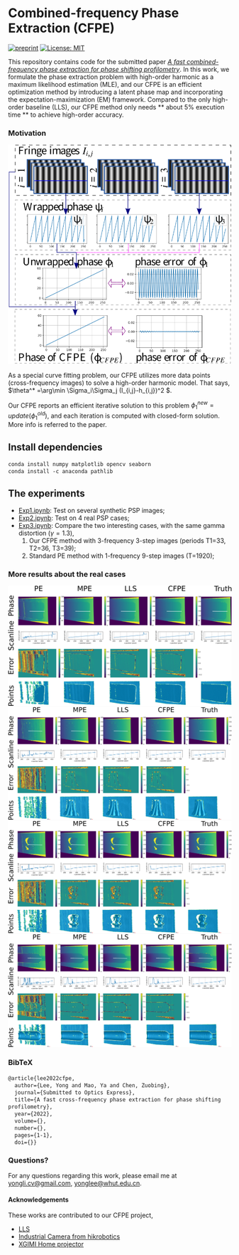 # Combined-frequency Phase Extraction (CFPE) 


[![preprint](https://img.shields.io/static/v1?label=Journal&message=Submitted_OE&color=B31B1B)](https://opg.optica.org/oe/home.cfm)
[![License: MIT](https://img.shields.io/badge/License-MIT-yellow.svg)](https://opensource.org/licenses/MIT)


This repository contains code for the submitted paper *[A fast combined-frequency phase extraction for phase shifting profilometry](https://doi.org/)*. 
In this work, we formulate the phase extraction problem with high-order harmonic as a maximum likelihood estimation (MLE), and our CFPE is an efficient optimization method by introducing a latent phase map and incorporating the expectation-maximization (EM) framework.
Compared to the only high-order baseline (LLS), our CFPE method only needs **  about 5% execution time  ** to achieve high-order accuracy.
### Motivation 
![movie](https://github.com/yongleex/CFPE/blob/main/data/Fig2.png)

As a special curve fitting problem, our CFPE utilizes more data points (cross-frequency images) to solve a high-order harmonic model. That says, $\theta^* =\arg\min \Sigma_i\Sigma_j (I_{i,j}-h_{i,j})^2 $. 

Our CFPE reports an efficient iterative solution to this problem $\phi_1^{new}=update(\phi_1^{old})$, and each iteration is computed with closed-form solution. More info is referred to the paper.


## Install dependencies
```
conda install numpy matplotlib opencv seaborn
conda install -c anaconda pathlib
```


## The experiments
* [Exp1.ipynb](https://github.com/yongleex/CFPE/blob/main/Exp1_synthesis.ipynb): Test on several synthetic PSP images;
* [Exp2.ipynb](https://github.com/yongleex/CFPE/blob/main/Exp2_real.ipynb): Test on 4 real PSP cases;
* [Exp3.ipynb](https://github.com/yongleex/CFPE/blob/main/Exp3_for_review.ipynb): Compare the two interesting cases, with the same gamma distortion ($\gamma=1.3$),
  1. Our CFPE method with 3-frequency 3-step images (periods T1=33, T2=36, T3=39);
  2. Standard PE method with 1-frequency 9-step images (T=1920);

### More results about the real cases
![The results of plate](https://github.com/yongleex/CFPE/blob/main/data/MoreResults/Case1.png)
![The results of Altman cloak](https://github.com/yongleex/CFPE/blob/main/data/MoreResults/Case4.png)
![The results of David](https://github.com/yongleex/CFPE/blob/main/data/MoreResults/Case6.png)
![The results of Pigeon bottle](https://github.com/yongleex/CFPE/blob/main/data/MoreResults/Case8.png)

### BibTeX

```
@article{lee2022cfpe,
  author={Lee, Yong and Mao, Ya and Chen, Zuobing},  
  journal={Submitted to Optics Express},  
  title={A fast cross-frequency phase extraction for phase shifting profilometry},  
  year={2022},
  volume={},
  number={},
  pages={1-1},
  doi={}}
```

### Questions?
For any questions regarding this work, please email me at [yongli.cv@gmail.com](mailto:yongli.cv@gmail.com), [yonglee@whut.edu.cn](mailto:yonglee@whut.edu.cn).

#### Acknowledgements
These works are contributed to our CFPE project,

* [LLS](https://doi.org/10.1364/OE.384155)
* [Industrial Camera from hikrobotics](https://www.hikrobotics.com/cn/machinevision/visionproduct?typeId=27&id=259)
* [XGIMI Home projector](https://www.xgimi.com/)
